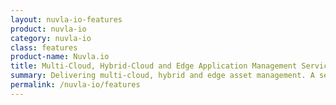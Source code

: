 ```yaml
---
layout: nuvla-io-features
product: nuvla-io
category: nuvla-io
class: features
product-name: Nuvla.io
title: Multi-Cloud, Hybrid-Cloud and Edge Application Management Service
summary: Delivering multi-cloud, hybrid and edge asset management. A secure and powerful way to reduce operational costs and improve efficiency.
permalink: /nuvla-io/features
---
```

